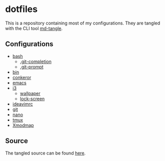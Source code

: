 # dotfiles

This is a repository containing most of my configurations. They are
tangled with the CLI tool [md-tangle][1].

## Configurations

* [bash](configurations/bash.md)
    * [.git-completion](assets/.git-completion.bash)
    * [.git-prompt](assets/.git-prompt.sh)
* [bin](configurations/bin.md)
* [conkeror](configurations/conkeror.md)
* [emacs](configurations/emacs.md)
* [i3](configurations/i3.md)
    * [wallpaper](assets/wallpaper.png)
    * [lock-screen](assets/lock-screen.png)
* [ideavimrc](configurations/ideavimrc.md)
* [git](configurations/git.md)
* [nano](configurations/nano.md)
* [tmux](configurations/tmux.md)
* [Xmodmap](configurations/xmodmap.md)

## Source

The tangled source can be found [here](dist).


[1]: https://github.com/joakimmj/md-tangle
